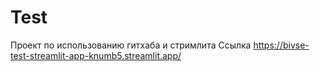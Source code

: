 # Test
Проект по использованию гитхаба и стримлита
Ссылка https://bivse-test-streamlit-app-knumb5.streamlit.app/
